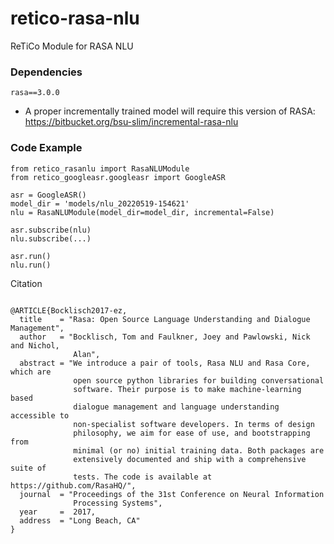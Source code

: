 # retico-rasa-nlu
ReTiCo Module for RASA NLU

### Dependencies

`rasa==3.0.0`

- A proper incrementally trained model will require this version of RASA: https://bitbucket.org/bsu-slim/incremental-rasa-nlu


### Code Example

```
from retico_rasanlu import RasaNLUModule
from retico_googleasr.googleasr import GoogleASR

asr = GoogleASR()
model_dir = 'models/nlu_20220519-154621'
nlu = RasaNLUModule(model_dir=model_dir, incremental=False)

asr.subscribe(nlu)
nlu.subscribe(...)

asr.run()
nlu.run()
```

Citation
```

@ARTICLE{Bocklisch2017-ez,
  title    = "Rasa: Open Source Language Understanding and Dialogue Management",
  author   = "Bocklisch, Tom and Faulkner, Joey and Pawlowski, Nick and Nichol,
              Alan",
  abstract = "We introduce a pair of tools, Rasa NLU and Rasa Core, which are
              open source python libraries for building conversational
              software. Their purpose is to make machine-learning based
              dialogue management and language understanding accessible to
              non-specialist software developers. In terms of design
              philosophy, we aim for ease of use, and bootstrapping from
              minimal (or no) initial training data. Both packages are
              extensively documented and ship with a comprehensive suite of
              tests. The code is available at https://github.com/RasaHQ/",
  journal  = "Proceedings of the 31st Conference on Neural Information
              Processing Systems",
  year     =  2017,
  address  = "Long Beach, CA"
}
```
